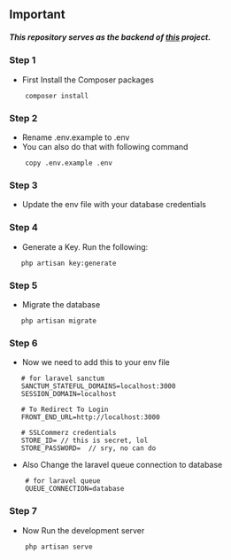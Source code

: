 ## Important 
##### This repository serves as the backend of [this](https://github.com/prantaDutta/final-frontend) project.

### Step 1
- First Install the Composer packages
```$xslt
    composer install
```

### Step 2
- Rename .env.example to .env
- You can also do that with following command 
```$xslt
    copy .env.example .env
```

### Step 3
- Update the env file with your database credentials

### Step 4
 - Generate a Key. Run the following: 
 ```$xslt
    php artisan key:generate
```

### Step 5
 - Migrate the database
 ```$xslt
    php artisan migrate
```

### Step 6
 - Now we need to add this to your env file
 ```$xslt
    # for laravel sanctum
    SANCTUM_STATEFUL_DOMAINS=localhost:3000
    SESSION_DOMAIN=localhost
    
    # To Redirect To Login
    FRONT_END_URL=http://localhost:3000
    
    # SSLCommerz credentials
    STORE_ID= // this is secret, lol
    STORE_PASSWORD=  // sry, no can do
```
 - Also Change the laravel queue connection to database
```angular2html
    # for laravel queue
    QUEUE_CONNECTION=database
```

### Step 7
  - Now Run the development server
```$xslt
    php artisan serve
```   
 
